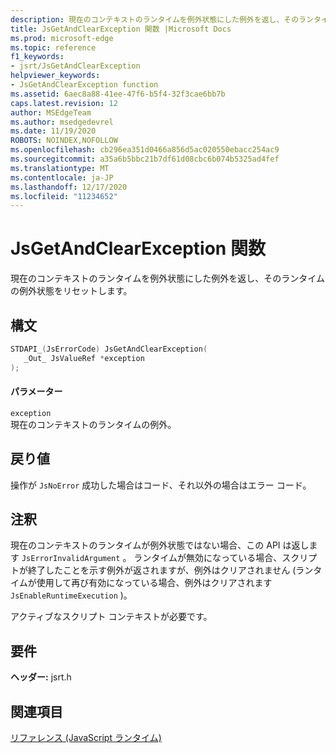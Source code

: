 ```yaml
---
description: 現在のコンテキストのランタイムを例外状態にした例外を返し、そのランタイムの例外状態をリセットします。
title: JsGetAndClearException 関数 |Microsoft Docs
ms.prod: microsoft-edge
ms.topic: reference
f1_keywords:
- jsrt/JsGetAndClearException
helpviewer_keywords:
- JsGetAndClearException function
ms.assetid: 6aec8a88-41ee-47f6-b5f4-32f3cae6bb7b
caps.latest.revision: 12
author: MSEdgeTeam
ms.author: msedgedevrel
ms.date: 11/19/2020
ROBOTS: NOINDEX,NOFOLLOW
ms.openlocfilehash: cb296ea351d0466a856d5ac020550ebacc254ac9
ms.sourcegitcommit: a35a6b5bbc21b7df61d08cbc6b074b5325ad4fef
ms.translationtype: MT
ms.contentlocale: ja-JP
ms.lasthandoff: 12/17/2020
ms.locfileid: "11234652"
---
```

# JsGetAndClearException 関数

現在のコンテキストのランタイムを例外状態にした例外を返し、そのランタイムの例外状態をリセットします。  
  
## 構文  
  
```cpp  
STDAPI_(JsErrorCode) JsGetAndClearException(  
   _Out_ JsValueRef *exception  
);  
```  
  
#### パラメーター  
 `exception`  
 現在のコンテキストのランタイムの例外。  
  
## 戻り値  
 操作が `JsNoError` 成功した場合はコード、それ以外の場合はエラー コード。  
  
## 注釈  
 現在のコンテキストのランタイムが例外状態ではない場合、この API は返します `JsErrorInvalidArgument` 。 ランタイムが無効になっている場合、スクリプトが終了したことを示す例外が返されますが、例外はクリアされません (ランタイムが使用して再び有効になっている場合、例外はクリアされます `JsEnableRuntimeExecution` )。  
  
 アクティブなスクリプト コンテキストが必要です。  
  
## 要件  
 **ヘッダー:** jsrt.h  
  
## 関連項目  
 [リファレンス (JavaScript ランタイム)](../chakra-hosting/reference-javascript-runtime.md)
